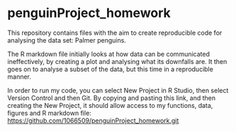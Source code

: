 # penguinProject_homework

This repository contains files with the aim to create reproducible code for analysing the data set: Palmer penguins.

The R markdown file initially looks at how data can be communicated ineffectively, by creating a plot and analysing what its downfalls are.
It then goes on to analyse a subset of the data, but this time in a reproducible manner.

In order to run my code, you can select New Project in R Studio, then select Version Control and then Git. By copying and pasting this link, and then creating the New Project, it should allow access to my functions, data, figures and R markdown file: https://github.com/1066509/penguinProject_homework.git
